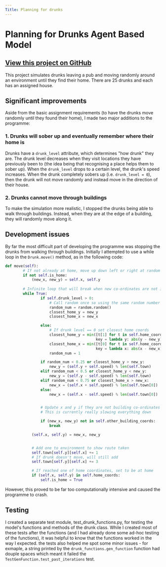```yaml
---
Title: Planning for drunks
---
```

# Planning for Drunks Agent Based Model

## **[View this project on GitHub](https://github.com/tmcunningham/planning-for-drunks)**

This project simulates drunks leaving a pub and moving randomly around an environment until they find their home. There are 25 drunks and each has an assigned house.

## Significant improvements

Aside from the basic assignment requirements (to have the drunks move randomly until they found their home), I made two major additions to the programme:

### 1. Drunks will sober up and eventually remember where their home is

Drunks have a ```drunk_level``` attribute, which determines "how drunk" they are. The drunk level decreases when they visit locations they have previously been to (the idea being that recognising a place helps them to sober up). When the ```drunk_level``` drops to a certain level, the drunk's speed increases. When the drunk completely sobers up (i.e. ```drunk_level = 0```), then the drunk will not move randomly and instead move in the direction of their house.

### 2. Drunks cannot move through buildings

To make the simulation more realistic, I stopped the drunks being able to walk through buildings. Instead, when they are at the edge of a building, they will randomly move along it.

## Development issues

By far the most difficult part of developing the programme was stopping the drunks from walking through buildings. Initially I attempted to use a while loop in the ```Drunk.move()``` method, as in the following code:

```python
def move(self):
        # If not already at home, move up down left or right at random
        if not self.is_home:
            (new_x, new_y) = self.x, self.y
		
		# Infinite loop that will break when new co-ordinates are not in a building
		while True:
                if self.drunk_level > 0:
                    # Call random once so using the same random number - noticed a bug
                    random_num = random.random()
                    closest_home_y = new_y
                    closest_home_x = new_x

                else:
                    # If drunk level == 0 set closest home coords
                    closest_home_y = min([t[1] for t in self.home_coords],
                                         key = lambda y: abs(y - new_y))   
                    closest_home_x = min([t[0] for t in self.home_coords],
                                         key = lambda x: abs(x - new_x))
                    random_num = 1

                if random_num < 0.25 or closest_home_y > new_y:
                    new_y = (self.y + self.speed) % len(self.town)
                elif random_num < 0.5 or closest_home_y < new_y:
                    new_y = (self.y - self.speed) % len(self.town)
                elif random_num < 0.75 or closest_home_x > new_x:
                    new_x = (self.x + self.speed) % len(self.town[0])
                else:
                    new_x = (self.x - self.speed) % len(self.town[0])                


                # Update x and y if they are not building co-ordinates
                # This is currently really slowing everything down

                if (new_x, new_y) not in self.other_building_coords:
                    break

            (self.x, self.y) = new_x, new_y


            # Add one to environment to show route taken
            self.town[self.y][self.x] += 1
            # If drunk doesn't move, will still add
            self.town[self.y][self.x] += 3

            # If reached one of home coordinates, set to be at home
            if (self.x, self.y) in self.home_coords:
                self.is_home = True
```

However, this proved to be far too computationally intensive and caused the programme to crash.

## Testing

I created a separate test module, test_drunk_functions.py, for testing the model's functions and methods of the drunk class. While I created most of these tests after the functions (and I had already done some ad-hoc testing of the functions), it was helpful to know that the functions worked in the way I expected. the tests also helped me spot some minor issues - for exmaple, a string printed by the ```drunk_functions.gen_function``` function had douple spaces which meant it failed the ```TestGenFunction.test_past_iterations``` test.
